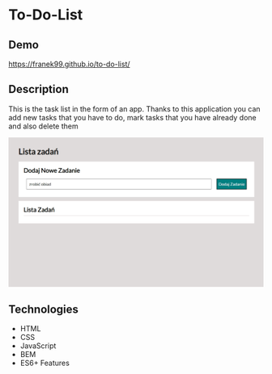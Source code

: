 # To-Do-List

## Demo
https://franek99.github.io/to-do-list/
## Description
This is the task list in the form of an app. Thanks to this application you can add new tasks that you have to do, mark tasks that you have already done and also delete them 

![Website](images/Animation2.gif)

## Technologies
- HTML
- CSS
- JavaScript
- BEM
- ES6+ Features
